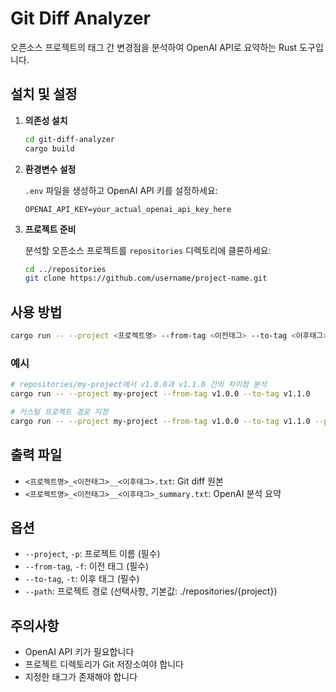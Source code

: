 # Git Diff Analyzer

오픈소스 프로젝트의 태그 간 변경점을 분석하여 OpenAI API로 요약하는 Rust 도구입니다.

## 설치 및 설정

1. **의존성 설치**
   ```bash
   cd git-diff-analyzer
   cargo build
   ```

2. **환경변수 설정**
   
   `.env` 파일을 생성하고 OpenAI API 키를 설정하세요:
   ```
   OPENAI_API_KEY=your_actual_openai_api_key_here
   ```

3. **프로젝트 준비**
   
   분석할 오픈소스 프로젝트를 `repositories` 디렉토리에 클론하세요:
   ```bash
   cd ../repositories
   git clone https://github.com/username/project-name.git
   ```

## 사용 방법

```bash
cargo run -- --project <프로젝트명> --from-tag <이전태그> --to-tag <이후태그>
```

### 예시

```bash
# repositories/my-project에서 v1.0.0과 v1.1.0 간의 차이점 분석
cargo run -- --project my-project --from-tag v1.0.0 --to-tag v1.1.0

# 커스텀 프로젝트 경로 지정
cargo run -- --project my-project --from-tag v1.0.0 --to-tag v1.1.0 --path /path/to/project
```

## 출력 파일

- `<프로젝트명>_<이전태그>__<이후태그>.txt`: Git diff 원본
- `<프로젝트명>_<이전태그>__<이후태그>_summary.txt`: OpenAI 분석 요약

## 옵션

- `--project`, `-p`: 프로젝트 이름 (필수)
- `--from-tag`, `-f`: 이전 태그 (필수)
- `--to-tag`, `-t`: 이후 태그 (필수)
- `--path`: 프로젝트 경로 (선택사항, 기본값: ./repositories/{project})

## 주의사항

- OpenAI API 키가 필요합니다
- 프로젝트 디렉토리가 Git 저장소여야 합니다
- 지정한 태그가 존재해야 합니다
